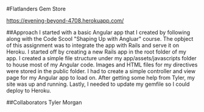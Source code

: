 #Flatlanders Gem Store

https://evening-beyond-4708.herokuapp.com/

##Approach
I started with a basic Angular app that I created by following along with the Code Scool "Shaping Up with Angluar" course. The opbject of this assignment was to integrate the app with Rails and serve it on Heroku. I started off by creating a new Rails app in the root folder of my app. I created a simple file structure under my app/assets/javascripts folder to house most of my Angular code. Images and HTML files for my directives were stored in the public folder. I had to create a simple controller and view page for my Angular app to load on. After getting some help from Tyler, my site was up and running. Lastly, I needed to update my gemfile so I could deploy to Heroku.

##Collaborators
Tyler Morgan